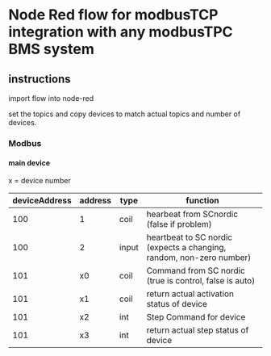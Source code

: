 # Node Red flow for modbusTCP integration with any modbusTPC BMS system
## instructions
import flow into node-red

set the topics and copy devices to match actual topics and number of devices.

### Modbus
#### main device
x = device number

| deviceAddress |  address |  type |  function |
| --- | ------------ | ------------ | ------------ |
| 100 |  1 | coil  |  hearbeat from SCnordic (false if problem) |
| 100 |  2 |  input |  heartbeat to SC nordic (expects a changing, random, non-zero number) |
| 101 |  x0 |  coil |  Command from SC nordic (true is control, false is auto) |
| 101 |  x1 |  coil |  return actual activation status of device |
| 101 |  x2 |  int |  Step Command for device |
| 101 | x3 | int  | return actual step status of device |

